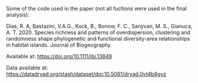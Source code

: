 Some of the code used in the paper (not all fuctions were used in the final analysis):

Dias, R. A, Bastazini, V.A.G., Kock, B., Bonow, F. C., Sanyvan, M. S., Gianuca, A. T. 2020. Species richness and patterns of overdispersion, clustering and randomness shape phylogenetic and functional diversity-area relationships in habitat islands. Journal of Biogeography.

Available at: https://doi.org/10.1111/jbi.13849

Data available at: https://datadryad.org/stash/dataset/doi:10.5061/dryad.0vt4b8gvz
